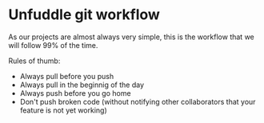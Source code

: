 # Unfuddle git workflow
As our projects are almost always very simple, this is the workflow that we will follow 99% of the time.

Rules of thumb:
- Always pull before you push
- Always pull in the beginnig of the day
- Always push before you go home
- Don't push broken code (without notifying other collaborators that your feature is not yet working)

